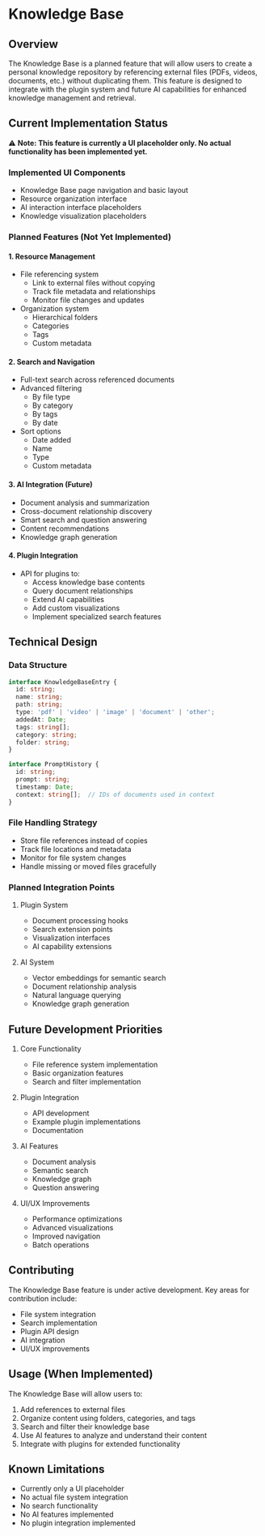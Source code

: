 # Knowledge Base

## Overview
The Knowledge Base is a planned feature that will allow users to create a personal knowledge repository by referencing external files (PDFs, videos, documents, etc.) without duplicating them. This feature is designed to integrate with the plugin system and future AI capabilities for enhanced knowledge management and retrieval.

## Current Implementation Status
⚠️ **Note: This feature is currently a UI placeholder only. No actual functionality has been implemented yet.**

### Implemented UI Components
- Knowledge Base page navigation and basic layout
- Resource organization interface
- AI interaction interface placeholders
- Knowledge visualization placeholders

### Planned Features (Not Yet Implemented)

#### 1. Resource Management
- File referencing system
  - Link to external files without copying
  - Track file metadata and relationships
  - Monitor file changes and updates
- Organization system
  - Hierarchical folders
  - Categories
  - Tags
  - Custom metadata

#### 2. Search and Navigation
- Full-text search across referenced documents
- Advanced filtering
  - By file type
  - By category
  - By tags
  - By date
- Sort options
  - Date added
  - Name
  - Type
  - Custom metadata

#### 3. AI Integration (Future)
- Document analysis and summarization
- Cross-document relationship discovery
- Smart search and question answering
- Content recommendations
- Knowledge graph generation

#### 4. Plugin Integration
- API for plugins to:
  - Access knowledge base contents
  - Query document relationships
  - Extend AI capabilities
  - Add custom visualizations
  - Implement specialized search features

## Technical Design

### Data Structure
```typescript
interface KnowledgeBaseEntry {
  id: string;
  name: string;
  path: string;
  type: 'pdf' | 'video' | 'image' | 'document' | 'other';
  addedAt: Date;
  tags: string[];
  category: string;
  folder: string;
}

interface PromptHistory {
  id: string;
  prompt: string;
  timestamp: Date;
  context: string[];  // IDs of documents used in context
}
```

### File Handling Strategy
- Store file references instead of copies
- Track file locations and metadata
- Monitor for file system changes
- Handle missing or moved files gracefully

### Planned Integration Points
1. Plugin System
   - Document processing hooks
   - Search extension points
   - Visualization interfaces
   - AI capability extensions

2. AI System
   - Vector embeddings for semantic search
   - Document relationship analysis
   - Natural language querying
   - Knowledge graph generation

## Future Development Priorities

1. Core Functionality
   - File reference system implementation
   - Basic organization features
   - Search and filter implementation

2. Plugin Integration
   - API development
   - Example plugin implementations
   - Documentation

3. AI Features
   - Document analysis
   - Semantic search
   - Knowledge graph
   - Question answering

4. UI/UX Improvements
   - Performance optimizations
   - Advanced visualizations
   - Improved navigation
   - Batch operations

## Contributing
The Knowledge Base feature is under active development. Key areas for contribution include:
- File system integration
- Search implementation
- Plugin API design
- AI integration
- UI/UX improvements

## Usage (When Implemented)
The Knowledge Base will allow users to:
1. Add references to external files
2. Organize content using folders, categories, and tags
3. Search and filter their knowledge base
4. Use AI features to analyze and understand their content
5. Integrate with plugins for extended functionality

## Known Limitations
- Currently only a UI placeholder
- No actual file system integration
- No search functionality
- No AI features implemented
- No plugin integration implemented
